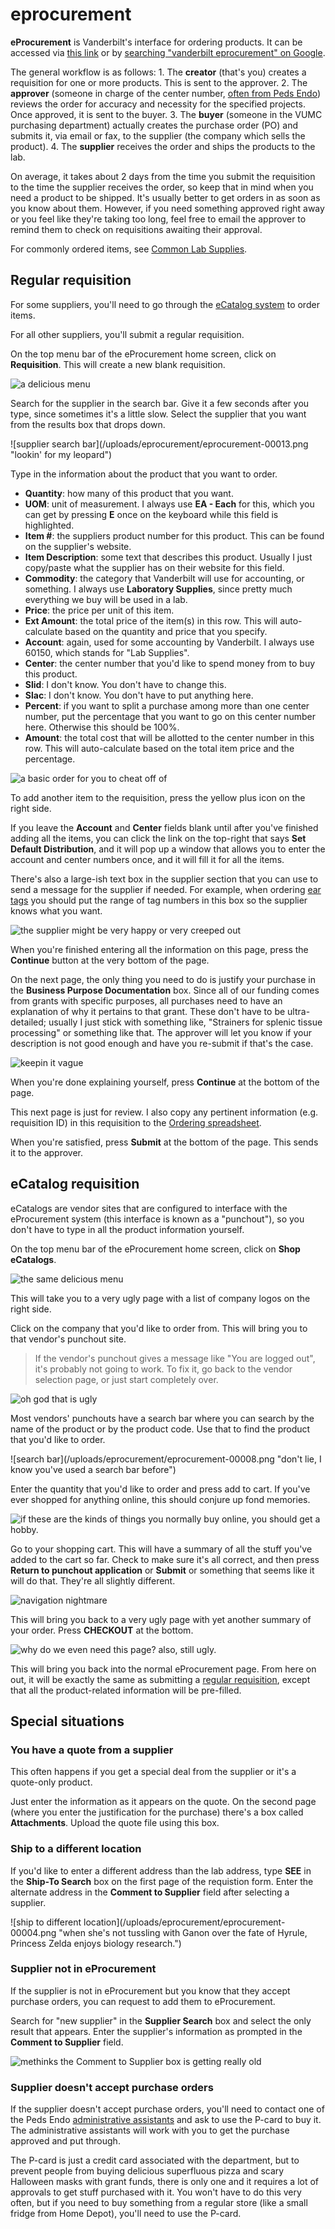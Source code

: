 # eprocurement

**eProcurement** is Vanderbilt's interface for ordering products. It can be accessed via [this link](https://webapp.mis.vanderbilt.edu/asap/Worklist.action) or by [searching "vanderbilt eprocurement" on Google](https://www.google.com/search?q=vanderbilt+eprocurement).

The general workflow is as follows: 1. The **creator** \(that's you\) creates a requisition for one or more products. This is sent to the approver. 2. The **approver** \(someone in charge of the center number, [often from Peds Endo](https://github.com/moorelabvanderbilt/moorelabwiki/tree/98d9c43e779d8205afd02a9948443bf49c9a4a16/admin-asst/README.md#bethany-oates)\) reviews the order for accuracy and necessity for the specified projects. Once approved, it is sent to the buyer. 3. The **buyer** \(someone in the VUMC purchasing department\) actually creates the purchase order \(PO\) and submits it, via email or fax, to the supplier \(the company which sells the product\). 4. The **supplier** receives the order and ships the products to the lab.

On average, it takes about 2 days from the time you submit the requisition to the time the supplier receives the order, so keep that in mind when you need a product to be shipped. It's usually better to get orders in as soon as you know about them. However, if you need something approved right away or you feel like they're taking too long, feel free to email the approver to remind them to check on requisitions awaiting their approval.

For commonly ordered items, see [Common Lab Supplies](https://github.com/moorelabvanderbilt/moorelabwiki/tree/98d9c43e779d8205afd02a9948443bf49c9a4a16/common-supplies/README.md).

## Regular requisition

For some suppliers, you'll need to go through the [eCatalog system](https://github.com/moorelabvanderbilt/moorelabwiki/tree/98d9c43e779d8205afd02a9948443bf49c9a4a16/eprocurement/README.md#ecatalog-requisition) to order items.

For all other suppliers, you'll submit a regular requisition.

On the top menu bar of the eProcurement home screen, click on **Requisition**. This will create a new blank requisition.

![a delicious menu](.gitbook/assets/eprocurement-00006.png)

Search for the supplier in the search bar. Give it a few seconds after you type, since sometimes it's a little slow. Select the supplier that you want from the results box that drops down.

!\[supplier search bar\]\(/uploads/eprocurement/eprocurement-00013.png "lookin' for my leopard"\)

Type in the information about the product that you want to order.

* **Quantity**: how many of this product that you want.
* **UOM**: unit of measurement. I always use **EA - Each** for this, which you can get by pressing **E** once on the keyboard while this field is highlighted.
* **Item \#**: the suppliers product number for this product. This can be found on the supplier's website.
* **Item Description**: some text that describes this product. Usually I just copy/paste what the supplier has on their website for this field.
* **Commodity**: the category that Vanderbilt will use for accounting, or something. I always use **Laboratory Supplies**, since pretty much everything we buy will be used in a lab.
* **Price**: the price per unit of this item. 
* **Ext Amount**: the total price of the item\(s\) in this row. This will auto-calculate based on the quantity and price that you specify.
* **Account**: again, used for some accounting by Vanderbilt. I always use 60150, which stands for "Lab Supplies".
* **Center**: the center number that you'd like to spend money from to buy this product.
* **Slid**: I don't know. You don't have to change this.
* **Slac**: I don't know. You don't have to put anything here.
* **Percent**: if you want to split a purchase among more than one center number, put the percentage that you want to go on this center number here. Otherwise this should be 100%.
* **Amount**: the total cost that will be allotted to the center number in this row. This will auto-calculate based on the total item price and the percentage.

![a basic order for you to cheat off of](.gitbook/assets/eprocurement-00002.png)

To add another item to the requisition, press the yellow plus icon on the right side.

If you leave the **Account** and **Center** fields blank until after you've finished adding all the items, you can click the link on the top-right that says **Set Default Distribution**, and it will pop up a window that allows you to enter the account and center numbers once, and it will fill it for all the items.

There's also a large-ish text box in the supplier section that you can use to send a message for the supplier if needed. For example, when ordering [ear tags](https://github.com/moorelabvanderbilt/moorelabwiki/tree/98d9c43e779d8205afd02a9948443bf49c9a4a16/mouses/ear-tags/README.md) you should put the range of tag numbers in this box so the supplier knows what you want.

![the supplier might be very happy or very creeped out](.gitbook/assets/eprocurement-00001.png)

When you're finished entering all the information on this page, press the **Continue** button at the very bottom of the page.

On the next page, the only thing you need to do is justify your purchase in the **Business Purpose Documentation** box. Since all of our funding comes from grants with specific purposes, all purchases need to have an explanation of why it pertains to that grant. These don't have to be ultra-detailed; usually I just stick with something like, "Strainers for splenic tissue processing" or something like that. The approver will let you know if your description is not good enough and have you re-submit if that's the case.

![keepin it vague](.gitbook/assets/eprocurement-00003.png)

When you're done explaining yourself, press **Continue** at the bottom of the page.

This next page is just for review. I also copy any pertinent information \(e.g. requisition ID\) in this requisition to the [Ordering spreadsheet](https://github.com/moorelabvanderbilt/moorelabwiki/tree/98d9c43e779d8205afd02a9948443bf49c9a4a16/spreadsheets/ordering/README.md).

When you're satisfied, press **Submit** at the bottom of the page. This sends it to the approver.

## eCatalog requisition

eCatalogs are vendor sites that are configured to interface with the eProcurement system \(this interface is known as a "punchout"\), so you don't have to type in all the product information yourself.

On the top menu bar of the eProcurement home screen, click on **Shop eCatalogs**.

![the same delicious menu](.gitbook/assets/eprocurement-00006%20%281%29.png)

This will take you to a very ugly page with a list of company logos on the right side.

Click on the company that you'd like to order from. This will bring you to that vendor's punchout site.

> If the vendor's punchout gives a message like "You are logged out", it's probably not going to work. To fix it, go back to the vendor selection page, or just start completely over.

![oh god that is ugly](.gitbook/assets/eprocurement-00007.png)

Most vendors' punchouts have a search bar where you can search by the name of the product or by the product code. Use that to find the product that you'd like to order.

!\[search bar\]\(/uploads/eprocurement/eprocurement-00008.png "don't lie, I know you've used a search bar before"\)

Enter the quantity that you'd like to order and press add to cart. If you've ever shopped for anything online, this should conjure up fond memories.

![if these are the kinds of things you normally buy online, you should get a hobby.](.gitbook/assets/eprocurement-00009.png)

Go to your shopping cart. This will have a summary of all the stuff you've added to the cart so far. Check to make sure it's all correct, and then press **Return to punchout application** or **Submit** or something that seems like it will do that. They're all slightly different.

![navigation nightmare](.gitbook/assets/eprocurement-00011.png)

This will bring you back to a very ugly page with yet another summary of your order. Press **CHECKOUT** at the bottom.

![why do we even need this page? also, still ugly.](.gitbook/assets/eprocurement-00012.png)

This will bring you back into the normal eProcurement page. From here on out, it will be exactly the same as submitting a [regular requisition](https://github.com/moorelabvanderbilt/moorelabwiki/tree/98d9c43e779d8205afd02a9948443bf49c9a4a16/eprocurement/README.md#regular-requisition), except that all the product-related information will be pre-filled.

## Special situations

### You have a quote from a supplier

This often happens if you get a special deal from the supplier or it's a quote-only product.

Just enter the information as it appears on the quote. On the second page \(where you enter the justification for the purchase\) there's a box called **Attachments**. Upload the quote file using this box.

### Ship to a different location

If you'd like to enter a different address than the lab address, type **SEE** in the **Ship-To Search** box on the first page of the requistion form. Enter the alternate address in the **Comment to Supplier** field after selecting a supplier.

!\[ship to different location\]\(/uploads/eprocurement/eprocurement-00004.png "when she's not tussling with Ganon over the fate of Hyrule, Princess Zelda enjoys biology research."\)

### Supplier not in eProcurement

If the supplier is not in eProcurement but you know that they accept purchase orders, you can request to add them to eProcurement.

Search for "new supplier" in the **Supplier Search** box and select the only result that appears. Enter the supplier's information as prompted in the **Comment to Supplier** field.

![methinks the Comment to Supplier box is getting really old](.gitbook/assets/eprocurement-00005.png)

### Supplier doesn't accept purchase orders

If the supplier doesn't accept purchase orders, you'll need to contact one of the Peds Endo [administrative assistants](https://github.com/moorelabvanderbilt/moorelabwiki/tree/98d9c43e779d8205afd02a9948443bf49c9a4a16/admin-asst/README.md) and ask to use the P-card to buy it. The administrative assistants will work with you to get the purchase approved and put through.

The P-card is just a credit card associated with the department, but to prevent people from buying delicious superfluous pizza and scary Halloween masks with grant funds, there is only one and it requires a lot of approvals to get stuff purchased with it. You won't have to do this very often, but if you need to buy something from a regular store \(like a small fridge from Home Depot\), you'll need to use the P-card.

